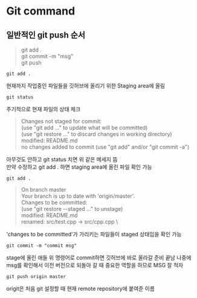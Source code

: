 # Git command

## 일반적인 git push 순서

> git add . \
git commit -m "msg" \
git push

    git add .

현재까지 작업중인 파일들을 깃허브에 올리기 위한 Staging area에 올림

    git status

주기적으로 현재 파일의 상태 체크
> Changes not staged for commit: \
  (use "git add <file>..." to update what will be committed) \
  (use "git restore <file>..." to discard changes in working directory) \
	modified:   README.md \
no changes added to commit (use "git add" and/or "git commit -a")


아무것도 안하고 git status 치면 위 같은 메세지 뜸 \
만약 수정하고 git add . 하면 staging area에 올린 파일 확인 가능

    git add .

>On branch master \
Your branch is up to date with 'origin/master'. \
Changes to be committed: \
  (use "git restore --staged <file>..." to unstage) \
	modified:   README.md \
	renamed:    src/test.cpp -> src/cpp.cpp \

'changes to be committed'가 가리키는 파일들이 staged 상태임을 확인 가능

    git commit -m "commit msg"

stage에 올린 애들 위 명령어로 commit하면 깃허브에 바로 올라갈 준비 끝남 나중에 msg를 확인해서 이전 버전으로 되돌아 갈 때 중요한 역할을 하므로 MSG 잘 적자

    git push origin master

origit은 처음 git 설정할 때 현재 remote repository에 붙여준 이름



